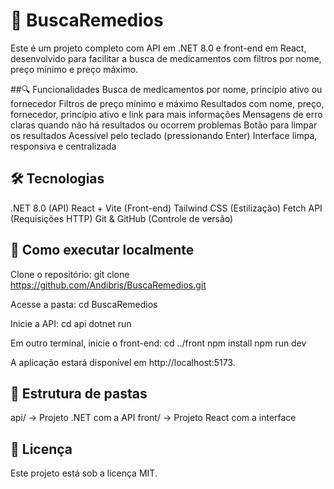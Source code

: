 # 💊 BuscaRemedios
Este é um projeto completo com API em .NET 8.0 e front-end em React, desenvolvido para facilitar a busca de medicamentos com filtros por nome, preço mínimo e preço máximo.

##🔍 Funcionalidades
Busca de medicamentos por nome, princípio ativo ou fornecedor
Filtros de preço mínimo e máximo
Resultados com nome, preço, fornecedor, princípio ativo e link para mais informações
Mensagens de erro claras quando não há resultados ou ocorrem problemas
Botão para limpar os resultados
Acessível pelo teclado (pressionando Enter)
Interface limpa, responsiva e centralizada

## 🛠️ Tecnologias
.NET 8.0 (API)
React + Vite (Front-end)
Tailwind CSS (Estilização)
Fetch API (Requisições HTTP)
Git & GitHub (Controle de versão)

## 🚀 Como executar localmente
Clone o repositório:
git clone https://github.com/Andibris/BuscaRemedios.git

Acesse a pasta:
cd BuscaRemedios

Inicie a API:
cd api
dotnet run

Em outro terminal, inicie o front-end:
cd ../front
npm install
npm run dev

A aplicação estará disponível em http://localhost:5173.

## 📁 Estrutura de pastas
api/ → Projeto .NET com a API
front/ → Projeto React com a interface

## 📄 Licença
Este projeto está sob a licença MIT.
